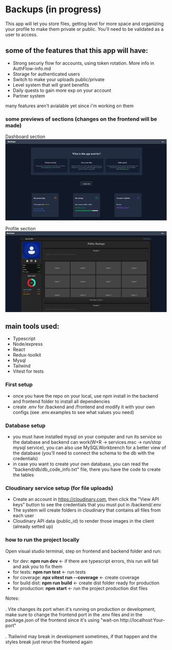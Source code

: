 # Backups (in progress)
This app will let you store files, getting level for more space and organizing your profile to make them
private or public. You'll need to be validated as a user to access.

## some of the features that this app will have:

* Strong securiy flow for accounts, using token rotation. More info in AuthFlow-info.md
* Storage for authenticated users
* Switch to make your uploads public/private
* Level system that will grant benefits
* Daily quests to gain more exp on your account
* Partner system

many features aren't avialable yet since i'm working on them

### some previews of sections (changes on the frontend will be made)

Dashboard section
![Showcase](DashboardShowcase.png)

Profile section
![Showcase](Profile_Showcase.png)

## main tools used:

* Typescript
* Node/express
* React
* Redux-toolkit
* Mysql
* Tailwind
* Vitest for tests

### First setup
* once you have the repo on your local, use npm install in the backend and frontend folder to install all dependencies
* create .env for /backend and /frontend and modify it with your own configs (see .env.examples to see what values you need)

### Database setup
- you must have installed mysql on your computer and run its service so the database and backend can work(W+R -> services.msc -> run/stop mysql service), you can also use MySQLWorkbrench for a better view of the database (you'll need to connect the schema to the db with the 
credentials)
- in case you want to create your own database, you can read the "backend/db/db_code_info.txt" file, there you have the code to create the tables

### Cloudinary service setup (for file uploads)
- Create an account in https://cloudinary.com, then click the "View API keys" button to see the credentials that you must put in /backend/.env
- The system will create folders in cloudinary that contains all files from each user
- Cloudinary API data (public_id) to render those images in the client (already setted up)

### how to run the project locally
Open visual studio terminal, step on frontend and backend folder and run:
* for dev: __npm run dev__ <- if there are typescript errors, this run will fail and ask you to fix them
* for tests: __npm run test__ <- run tests
* for coverage: __npx vitest run --coverage__ <- create coverage
* for build dist: __npm run build__ <- create dist folder ready for production
* for production: __npm start__ <- run the project production dist files

Notes:<br><br>
. Vite changes its port when it's running on production or development, make sure to change the frontend port in the .env files
and in the package.json of the frontend since it's using "wait-on http://localhost:Your-port"<br><br>
. Ttailwind may break in development sometimes, if that happen and the styles break just rerun the frontend again